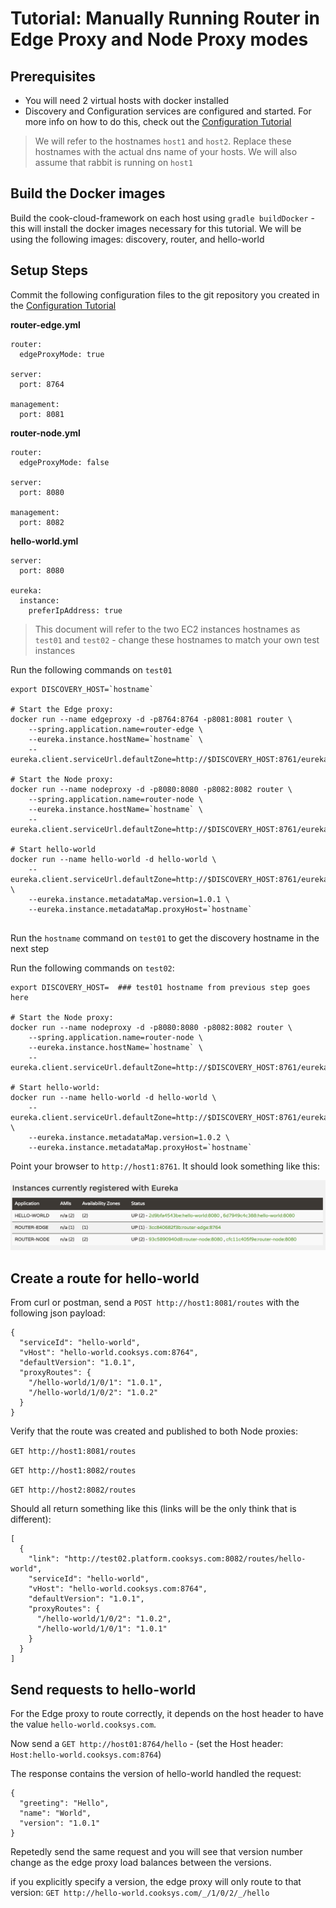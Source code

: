 # Tutorial: Manually Running Router in Edge Proxy and Node Proxy modes

## Prerequisites
* You will need 2 virtual hosts with docker installed
* Discovery and Configuration services are configured and started.  For more info on how to do this, check out the [Configuration Tutorial](../configuration/configuration_tutorial.md)

> We will refer to the hostnames `host1` and `host2`.  Replace these hostnames with the actual dns name of your hosts.  We will also assume that rabbit is running on `host1`

## Build the Docker images
Build the cook-cloud-framework on each host using `gradle buildDocker` - this will install the docker images necessary for this tutorial.  We will be using the following images: discovery, router, and hello-world

## Setup Steps

Commit the following configuration files to the git repository you created in the [Configuration Tutorial](../configuration/configuration_tutorial.md)


**router-edge.yml**

```
router:
  edgeProxyMode: true

server:
  port: 8764
  
management:
  port: 8081
```

**router-node.yml**

```
router:
  edgeProxyMode: false
  
server:
  port: 8080
  
management:
  port: 8082
```

**hello-world.yml**

```
server:
  port: 8080
  
eureka:
  instance:
    preferIpAddress: true
```
> This document will refer to the two EC2 instances hostnames as `test01` and `test02` - change these hostnames to match your own test instances

Run the following commands on `test01`

```
export DISCOVERY_HOST=`hostname`

# Start the Edge proxy:
docker run --name edgeproxy -d -p8764:8764 -p8081:8081 router \
    --spring.application.name=router-edge \
    --eureka.instance.hostName=`hostname` \
    --eureka.client.serviceUrl.defaultZone=http://$DISCOVERY_HOST:8761/eureka/

# Start the Node proxy:
docker run --name nodeproxy -d -p8080:8080 -p8082:8082 router \
    --spring.application.name=router-node \
    --eureka.instance.hostName=`hostname` \
    --eureka.client.serviceUrl.defaultZone=http://$DISCOVERY_HOST:8761/eureka/

# Start hello-world
docker run --name hello-world -d hello-world \
    --eureka.client.serviceUrl.defaultZone=http://$DISCOVERY_HOST:8761/eureka/ \
    --eureka.instance.metadataMap.version=1.0.1 \
    --eureka.instance.metadataMap.proxyHost=`hostname`
    
```

Run the `hostname` command on `test01` to get the discovery hostname in the next step

Run the following commands on `test02`:

```
export DISCOVERY_HOST=  ### test01 hostname from previous step goes here

# Start the Node proxy:
docker run --name nodeproxy -d -p8080:8080 -p8082:8082 router \
    --spring.application.name=router-node \
    --eureka.instance.hostName=`hostname` \
    --eureka.client.serviceUrl.defaultZone=http://$DISCOVERY_HOST:8761/eureka/

# Start hello-world:
docker run --name hello-world -d hello-world \
    --eureka.client.serviceUrl.defaultZone=http://$DISCOVERY_HOST:8761/eureka/ \
    --eureka.instance.metadataMap.version=1.0.2 \
    --eureka.instance.metadataMap.proxyHost=`hostname`
```

Point your browser to `http://host1:8761`.  It should look something like this:

![Eureka Page](./img/eureka.png)

## Create a route for hello-world
From curl or postman, send a `POST http://host1:8081/routes` with the following json payload:

```
{
  "serviceId": "hello-world",
  "vHost": "hello-world.cooksys.com:8764",
  "defaultVersion": "1.0.1",
  "proxyRoutes": {
    "/hello-world/1/0/1": "1.0.1",
    "/hello-world/1/0/2": "1.0.2"
  }
}
```

Verify that the route was created and published to both Node proxies: 

`GET http://host1:8081/routes`

`GET http://host1:8082/routes`

`GET http://host2:8082/routes`

Should all return something like this (links will be the only think that is different):

```
[
  {
    "link": "http://test02.platform.cooksys.com:8082/routes/hello-world",
    "serviceId": "hello-world",
    "vHost": "hello-world.cooksys.com:8764",
    "defaultVersion": "1.0.1",
    "proxyRoutes": {
      "/hello-world/1/0/2": "1.0.2",
      "/hello-world/1/0/1": "1.0.1"
    }
  }
]
```

## Send requests to hello-world
For the Edge proxy to route correctly, it depends on the host header to have the value `hello-world.cooksys.com`.  

Now send a `GET http://host01:8764/hello` - (set the Host header: `Host:hello-world.cooksys.com:8764`)

The response contains the version of hello-world handled the request:
```
{
  "greeting": "Hello",
  "name": "World",
  "version": "1.0.1"
}
```

Repetedly send the same request and you will see that version number change as the edge proxy load balances between the versions.

if you explicitly specify a version, the edge proxy will only route to that version: `GET http://hello-world.cooksys.com/_/1/0/2/_/hello`


